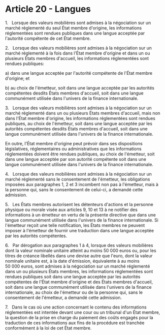 # Article 20 - Langues


1.   Lorsque des valeurs mobilières sont admises à la négociation sur un marché réglementé du seul État membre d'origine, les informations réglementées sont rendues publiques dans une langue acceptée par l'autorité compétente de cet État membre.

2.   Lorsque des valeurs mobilières sont admises à la négociation sur un marché réglementé à la fois dans l'État membre d'origine et dans un ou plusieurs États membres d'accueil, les informations réglementées sont rendues publiques:

a) dans une langue acceptée par l'autorité compétente de l'État membre d'origine; et

b) au choix de l'émetteur, soit dans une langue acceptée par les autorités compétentes desdits États membres d'accueil, soit dans une langue communément utilisée dans l'univers de la finance internationale.

3.   Lorsque des valeurs mobilières sont admises à la négociation sur un marché réglementé dans un ou plusieurs États membres d'accueil, mais non dans l'État membre d'origine, les informations réglementées sont rendues publiques, au choix de l'émetteur, soit dans une langue acceptée par les autorités compétentes desdits États membres d'accueil, soit dans une langue communément utilisée dans l'univers de la finance internationale.

En outre, l'État membre d'origine peut prévoir dans ses dispositions législatives, réglementaires ou administratives que les informations réglementées doivent être rendues publiques, au choix de l'émetteur, soit dans une langue acceptée par son autorité compétente soit dans une langue communément utilisée dans l'univers de la finance internationale.

4.   Lorsque des valeurs mobilières sont admises à la négociation sur un marché réglementé sans le consentement de l'émetteur, les obligations imposées aux paragraphes 1, 2 et 3 incombent non pas à l'émetteur, mais à la personne qui, sans le consentement de celui-ci, a demandé cette admission.

5.   Les États membres autorisent les détenteurs d'actions et la personne physique ou morale visée aux articles 9, 10 et 13 à ne notifier des informations à un émetteur en vertu de la présente directive que dans une langue communément utilisée dans l'univers de la finance internationale. Si l'émetteur reçoit une telle notification, les États membres ne peuvent imposer à l'émetteur de fournir une traduction dans une langue acceptée par les autorités compétentes.

6.   Par dérogation aux paragraphes 1 à 4, lorsque des valeurs mobilières dont la valeur nominale unitaire atteint au moins 50 000 euros ou, pour les titres de créance libellés dans une devise autre que l'euro, dont la valeur nominale unitaire est, à la date d'émission, équivalente à au moins 50 000 euros, sont admises à la négociation sur un marché réglementé dans un ou plusieurs États membres, les informations réglementées sont rendues publiques soit dans une langue acceptée par les autorités compétentes de l'État membre d'origine et des États membres d'accueil, soit dans une langue communément utilisée dans l'univers de la finance internationale, au choix de l'émetteur ou de la personne qui, sans le consentement de l'émetteur, a demandé cette admission.

7.   Dans le cas où une action concernant le contenu des informations réglementées est intentée devant une cour ou un tribunal d'un État membre, la question de la prise en charge du paiement des coûts engagés pour la traduction de ces informations aux fins de la procédure est tranchée conformément à la loi de cet État membre.
